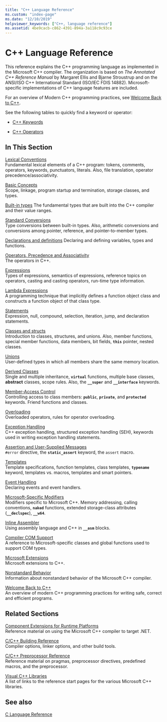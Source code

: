 ```yaml
---
title: "C++ Language Reference"
ms.custom: "index-page"
ms.date: "12/10/2019"
helpviewer_keywords: ["C++, language reference"]
ms.assetid: 4be9cacb-c862-4391-894a-3a118c9c93ce
---
```

# C++ Language Reference

This reference explains the C++ programming language as implemented in the Microsoft C++ compiler. The organization is based on *The Annotated C++ Reference Manual* by Margaret Ellis and Bjarne Stroustrup and on the ANSI/ISO C++ International Standard (ISO/IEC FDIS 14882). Microsoft-specific implementations of C++ language features are included.

For an overview of Modern C++ programming practices, see [Welcome Back to C++](welcome-back-to-cpp-modern-cpp.md).

See the following tables to quickly find a keyword or operator:

- [C++ Keywords](../cpp/keywords-cpp.md)

- [C++ Operators](../cpp/cpp-built-in-operators-precedence-and-associativity.md)

## In This Section

[Lexical Conventions](../cpp/lexical-conventions.md)<br/>
Fundamental lexical elements of a C++ program: tokens, comments, operators, keywords, punctuators, literals. Also, file translation, operator precedence/associativity.

[Basic Concepts](../cpp/basic-concepts-cpp.md)<br/>
Scope, linkage, program startup and termination, storage classes, and types.

[Built-in types](fundamental-types-cpp.md)
The fundamental types that are built into the C++ compiler and their value ranges.

[Standard Conversions](../cpp/standard-conversions.md)<br/>
Type conversions between built-in types. Also, arithmetic conversions and conversions among pointer, reference, and pointer-to-member types.

[Declarations and definitions](declarations-and-definitions-cpp.md)
Declaring and defining variables, types and functions.

[Operators, Precedence and Associativity](../cpp/cpp-built-in-operators-precedence-and-associativity.md)<br/>
The operators in C++.

[Expressions](../cpp/expressions-cpp.md)<br/>
Types of expressions, semantics of expressions, reference topics on operators, casting and casting operators, run-time type information.

[Lambda Expressions](../cpp/lambda-expressions-in-cpp.md)<br/>
A programming technique that implicitly defines a function object class and constructs a function object of that class type.

[Statements](../cpp/statements-cpp.md)<br/>
Expression, null, compound, selection, iteration, jump, and declaration statements.

[Classes and structs](../cpp/classes-and-structs-cpp.md)<br/>
Introduction to classes, structures, and unions. Also, member functions, special member functions, data members, bit fields, **`this`** pointer, nested classes.

[Unions](unions.md)<br/>
User-defined types in which all members share the same memory location.

[Derived Classes](../cpp/inheritance-cpp.md)<br/>
Single and multiple inheritance, **`virtual`** functions, multiple base classes, **abstract** classes, scope rules. Also, the **`__super`** and **`__interface`** keywords.

[Member-Access Control](../cpp/member-access-control-cpp.md)<br/>
Controlling access to class members: **`public`**, **`private`**, and **`protected`** keywords. Friend functions and classes.

[Overloading](operator-overloading.md)<br/>
Overloaded operators, rules for operator overloading.

[Exception Handling](../cpp/exception-handling-in-visual-cpp.md)<br/>
C++ exception handling, structured exception handling (SEH), keywords used in writing exception handling statements.

[Assertion and User-Supplied Messages](../cpp/assertion-and-user-supplied-messages-cpp.md)<br/>
`#error` directive, the **`static_assert`** keyword, the `assert` macro.

[Templates](../cpp/templates-cpp.md)<br/>
Template specifications, function templates, class templates, **`typename`** keyword, templates vs. macros, templates and smart pointers.

[Event Handling](../cpp/event-handling.md)<br/>
Declaring events and event handlers.

[Microsoft-Specific Modifiers](../cpp/microsoft-specific-modifiers.md)<br/>
Modifiers specific to Microsoft C++. Memory addressing, calling conventions, **`naked`** functions, extended storage-class attributes (**`__declspec`**), **`__w64`**.

[Inline Assembler](../assembler/inline/inline-assembler.md)<br/>
Using assembly language and C++ in **`__asm`** blocks.

[Compiler COM Support](../cpp/compiler-com-support.md)<br/>
A reference to Microsoft-specific classes and global functions used to support COM types.

[Microsoft Extensions](../cpp/microsoft-extensions.md)<br/>
Microsoft extensions to C++.

[Nonstandard Behavior](../cpp/nonstandard-behavior.md)<br/>
Information about nonstandard behavior of the Microsoft C++ compiler.

[Welcome Back to C++](welcome-back-to-cpp-modern-cpp.md)<br/>
An overview of modern C++ programming practices for writing safe, correct and efficient programs.

## Related Sections

[Component Extensions for Runtime Platforms](../extensions/component-extensions-for-runtime-platforms.md)<br/>
Reference material on using the Microsoft C++ compiler to target .NET.

[C/C++ Building Reference](../build/reference/c-cpp-building-reference.md)<br/>
Compiler options, linker options, and other build tools.

[C/C++ Preprocessor Reference](../preprocessor/c-cpp-preprocessor-reference.md)<br/>
Reference material on pragmas, preprocessor directives, predefined macros, and the preprocessor.

[Visual C++ Libraries](../standard-library/cpp-standard-library-reference.md)<br/>
A list of links to the reference start pages for the various Microsoft C++ libraries.

## See also

[C Language Reference](../c-language/c-language-reference.md)
